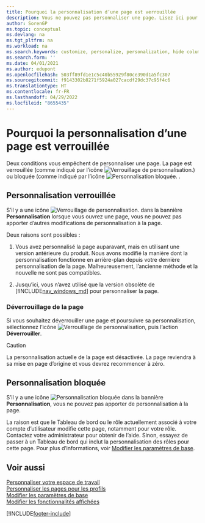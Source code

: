 ```yaml
---
title: Pourquoi la personnalisation d’une page est verrouillée
description: Vous ne pouvez pas personnaliser une page. Lisez ici pour savoir ce que vous pouvez faire pour la déverrouiller afin de pouvoir la personnaliser.
author: SorenGP
ms.topic: conceptual
ms.devlang: na
ms.tgt_pltfrm: na
ms.workload: na
ms.search.keywords: customize, personalize, personalization, hide columns, remove fields, move fields
ms.search.form: ''
ms.date: 04/01/2021
ms.author: edupont
ms.openlocfilehash: 503ff89fd1e1c5c40b55929f80ce390d1a5fc307
ms.sourcegitcommit: f9143302b8271f5924a027cacdf29dc37c95f4c6
ms.translationtype: HT
ms.contentlocale: fr-FR
ms.lasthandoff: 04/29/2022
ms.locfileid: "8655435"
---
```

# <a name="why-a-page-is-locked-from-personalization"></a>Pourquoi la personnalisation d’une page est verrouillée

Deux conditions vous empêchent de personnaliser une page. La page est verrouillée (comme indiqué par l’icône ![Verrouillage de personnalisation.](media/personalization-lock-icon.png "Verrouillage de personnalisation")) ou bloquée (comme indiqué par l’icône ![Personnalisation bloquée.](media/personalization-blocked-icon.png "Personnalisation bloquée") .

## <a name="locked-from-personalizing"></a>Personnalisation verrouillée

S’il y a une icône ![Verrouillage de personnalisation.](media/personalization-lock-icon.png "Verrouillage de personnalisation") dans la bannière **Personnalisation** lorsque vous ouvrez une page, vous ne pouvez pas apporter d’autres modifications de personnalisation à la page.

<!-- This is because we changed the way personalization works behind the scenes since the last time that you personalized the page. Unfortunately, the old way and new of doing things do not work together.

The page currently includes the last personalization changes that you made. If you want to continue personalizing the page, then you can choose the lock icon and then **Unlock**. Just be aware that if you choose to unlock the page, the current personalization of the page will be cleared, and you will have to start from scratch.
-->

Deux raisons sont possibles :

1. Vous avez personnalisé la page auparavant, mais en utilisant une version antérieure du produit. Nous avons modifié la manière dont la personnalisation fonctionne en arrière-plan depuis votre dernière personnalisation de la page. Malheureusement, l’ancienne méthode et la nouvelle ne sont pas compatibles.

2. Jusqu’ici, vous n’avez utilisé que la version obsolète de [!INCLUDE[nav_windows_md](includes/nav_windows_md.md)] pour personnaliser la page.

### <a name="unlocking-the-page"></a>Déverrouillage de la page

Si vous souhaitez déverrouiller une page et poursuivre sa personnalisation, sélectionnez l’icône ![Verrouillage de personnalisation](media/personalization-lock-icon.png "Verrouillage de personnalisation"), puis l’action **Déverrouiller**.  

> [!CAUTION]
> La personnalisation actuelle de la page est désactivée. La page reviendra à sa mise en page d’origine et vous devrez recommencer à zéro.  

## <a name="blocked-from-personalizing"></a>Personnalisation bloquée

S’il y a une icône ![Personnalisation bloquée](media/personalization-blocked-icon.png "Personnalisation bloquée") dans la bannière **Personnalisation**, vous ne pouvez pas apporter de personnalisation à la page.

<!-- Only text is translated, so removing this image for non-English UX reasons.  ![Personalize blocked.](media/personalization-blocked.png "Personalize lock") -->

La raison est que le Tableau de bord ou le rôle actuellement associé à votre compte d’utilisateur modifie cette page, notamment pour votre rôle. Contactez votre administrateur pour obtenir de l’aide. Sinon, essayez de passer à un Tableau de bord qui inclut la personnalisation des rôles pour cette page. Pour plus d’informations, voir [Modifier les paramètres de base](ui-change-basic-settings.md).

## <a name="see-also"></a>Voir aussi

[Personnaliser votre espace de travail](ui-personalization-user.md)  
[Personnaliser les pages pour les profils](ui-personalization-manage.md)  
[Modifier les paramètres de base](ui-change-basic-settings.md)  
[Modifier les fonctionnalités affichées](ui-experiences.md)  


[!INCLUDE[footer-include](includes/footer-banner.md)]
